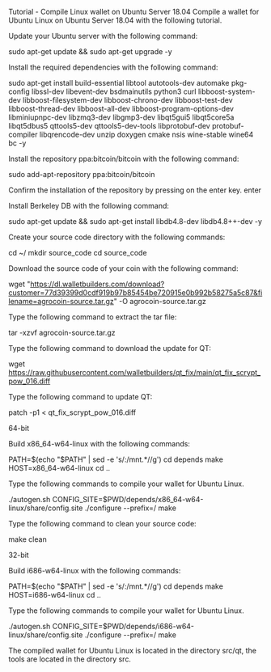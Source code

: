 Tutorial - Compile Linux wallet on Ubuntu Server 18.04
Compile a wallet for Ubuntu Linux on Ubuntu Server 18.04 with the following tutorial.

Update your Ubuntu server with the following command:

sudo apt-get update && sudo apt-get upgrade -y

Install the required dependencies with the following command:

sudo apt-get install build-essential libtool autotools-dev automake pkg-config libssl-dev libevent-dev bsdmainutils python3 curl libboost-system-dev libboost-filesystem-dev libboost-chrono-dev libboost-test-dev libboost-thread-dev libboost-all-dev libboost-program-options-dev libminiupnpc-dev libzmq3-dev libgmp3-dev libqt5gui5 libqt5core5a libqt5dbus5 qttools5-dev qttools5-dev-tools libprotobuf-dev protobuf-compiler libqrencode-dev unzip doxygen cmake nsis wine-stable wine64 bc -y

Install the repository ppa:bitcoin/bitcoin with the following command:

sudo add-apt-repository ppa:bitcoin/bitcoin

Confirm the installation of the repository by pressing on the enter key. enter

Install Berkeley DB with the following command:

sudo apt-get update && sudo apt-get install libdb4.8-dev libdb4.8++-dev -y

Create your source code directory with the following commands:

cd ~/
mkdir source_code
cd source_code

Download the source code of your coin with the following command:

wget "https://dl.walletbuilders.com/download?customer=77d39399d0cdf919b97b85454be720915e0b992b58275a5c87&filename=agrocoin-source.tar.gz" -O agrocoin-source.tar.gz

Type the following command to extract the tar file:

tar -xzvf agrocoin-source.tar.gz

Type the following command to download the update for QT:

wget https://raw.githubusercontent.com/walletbuilders/qt_fix/main/qt_fix_scrypt_pow_016.diff

Type the following command to update QT:

patch -p1 < qt_fix_scrypt_pow_016.diff

64-bit

Build x86_64-w64-linux with the following commands:

PATH=$(echo "$PATH" | sed -e 's/:\/mnt.*//g')
cd depends
make HOST=x86_64-w64-linux
cd ..

Type the following commands to compile your wallet for Ubuntu Linux.

./autogen.sh
CONFIG_SITE=$PWD/depends/x86_64-w64-linux/share/config.site ./configure --prefix=/
make

Type the following command to clean your source code:

make clean

32-bit

Build i686-w64-linux with the following commands:

PATH=$(echo "$PATH" | sed -e 's/:\/mnt.*//g')
cd depends
make HOST=i686-w64-linux
cd ..

Type the following commands to compile your wallet for Ubuntu Linux.

./autogen.sh
CONFIG_SITE=$PWD/depends/i686-w64-linux/share/config.site ./configure --prefix=/
make

The compiled wallet for Ubuntu Linux is located in the directory src/qt, the tools are located in the directory src.
